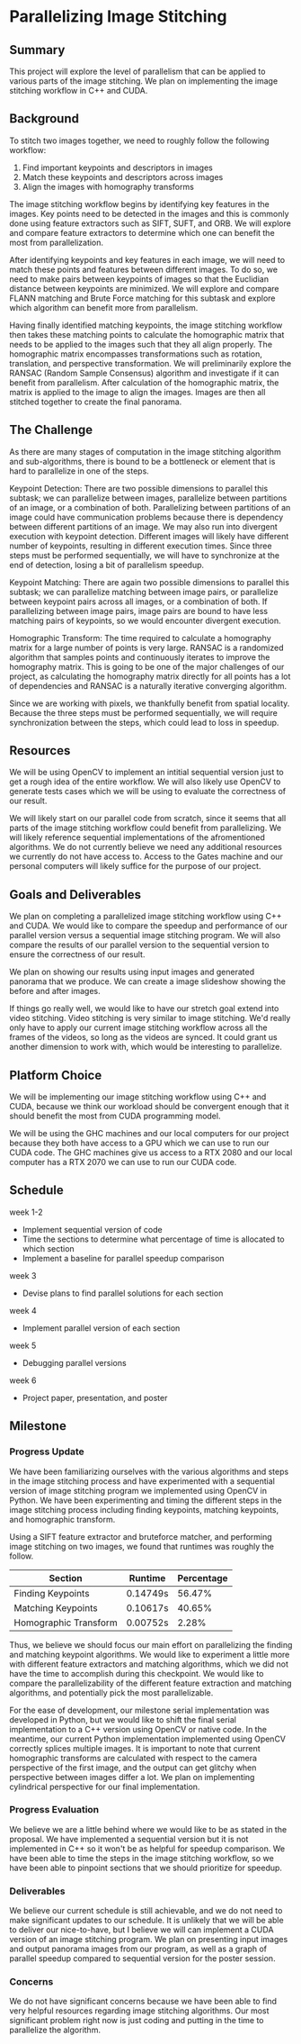 # Parallelizing Image Stitching

## Summary
This project will explore the level of parallelism that can be applied to various parts of the image stitching. We plan on implementing the image stitching workflow in C++ and CUDA.

## Background
To stitch two images together, we need to roughly follow the following workflow:
1. Find important keypoints and descriptors in images
2. Match these keypoints and descriptors across images
3. Align the images with homography transforms


The image stitching workflow begins by identifying key features in the images. Key points need to be detected in the images and this is commonly done using feature extractors such as SIFT, SUFT, and ORB. We will explore and compare feature extractors to determine which one can benefit the most from parallelization.

After identifying keypoints and key features in each image, we will need to match these points and features between different images. To do so, we need to make pairs between keypoints of images so that the Euclidian distance between keypoints are minimized. We will explore and compare FLANN matching and Brute Force matching for this subtask and explore which algorithm can benefit more from parallelism.

Having finally identified matching keypoints, the image stitching workflow then takes these matching points to calculate the homographic matrix that needs to be applied to the images such that they all align properly. The homographic matrix encompasses transformations such as rotation, translation, and perspective transformation. We will preliminarily explore the RANSAC (Random Sample Consensus) algorithm and investigate if it can benefit from parallelism. After calculation of the homographic matrix, the matrix is applied to the image to align the images. Images are then all stitched together to create the final panorama.


## The Challenge
As there are many stages of computation in the image stitching algorithm and sub-algorithms, there is bound to be a bottleneck or element that is hard to parallelize in one of the steps.

Keypoint Detection: 
There are two possible dimensions to parallel this subtask; we can parallelize between images, parallelize between partitions of an image, or a combination of both. Parallelizing between partitions of an image could have communication problems because there is dependency between different partitions of an image. We may also run into divergent execution with keypoint detection. Different images will likely have different number of keypoints, resulting in different execution times. Since three steps must be performed sequentially, we will have to synchronize at the end of detection, losing a bit of parallelism speedup.

Keypoint Matching:
There are again two possible dimensions to parallel this subtask; we can parallelize matching between image pairs, or parallelize between keypoint pairs across all images, or a combination of both. If parallelizing between image pairs, image pairs are bound to have less matching pairs of keypoints, so we would encounter divergent execution.

Homographic Transform:
The time required to calculate a homography matrix for a large number of points is very large. RANSAC is a randomized algorithm that samples points and continuously iterates to improve the homography matrix. This is going to be one of the major challenges of our project, as calculating the homography matrix directly for all points has a lot of dependencies and RANSAC is a naturally iterative converging algorithm.

Since we are working with pixels, we thankfully benefit from spatial locality. Because the three steps must be performed sequentially, we will require synchronization between the steps, which could lead to loss in speedup.

## Resources
We will be using OpenCV to implement an intitial sequential version just to get a rough idea of the entire workflow. We will also likely use OpenCV to generate tests cases which we will be using to evaluate the correctness of our result.

We will likely start on our parallel code from scratch, since it seems that all parts of the image stitching workflow could benefit from parallelizing. We will likely reference sequential implementations of the afromentioned algorithms. We do not currently believe we need any additional resources we currently do not have access to. Access to the Gates machine and our personal computers will likely suffice for the purpose of our project.



## Goals and Deliverables
We plan on completing a parallelized image stitching workflow using C++ and CUDA. We would like to compare the speedup and performance of our parallel version versus a sequential image stitching program. We will also compare the results of our parallel version to the sequential version to ensure the correctness of our result.

We plan on showing our results using input images and generated panorama that we produce. We can  create a image slideshow showing the before and after images.

If things go really well, we would like to have our stretch goal extend into video stitching. Video stitching is very similar to image stitching. We'd really only have to apply our current image stitching workflow across all the frames of the videos, so long as the videos are synced. It could grant us another dimension to work with, which would be interesting to parallelize.


## Platform Choice
We will be implementing our image stitching workflow using C++ and CUDA, because we think our workload should be convergent enough that it should benefit the most from CUDA programming model. 

We will be using the GHC machines and our local computers for our project because they both have access to a GPU which we can use to run our CUDA code. The GHC machines give us access to a RTX 2080 and our local computer has a RTX 2070 we can use to run our CUDA code.

## Schedule
week 1-2
 - Implement sequential version of code
 - Time the sections to determine what percentage of time is allocated to which section
 - Implement a baseline for parallel speedup comparison

week 3
 - Devise plans to find parallel solutions for each section

week 4
 - Implement parallel version of each section

week 5
 - Debugging parallel versions

week 6
 - Project paper, presentation, and poster

## Milestone

### Progress Update
We have been familiarizing ourselves with the various algorithms and steps in the image stitching process and have experimented with a sequential version of image stitching program we implemented using OpenCV in Python. We have been experimenting and timing the different steps in the image stitching process including finding keypoints, matching keypoints, and homographic transform.

Using a SIFT feature extractor and bruteforce matcher, and performing image stitching on two images, we found that runtimes was roughly the follow.

| Section      | Runtime | Percentage
| -----------  | ----------- | - |
| Finding Keypoints      | 0.14749s | 56.47%       |
| Matching Keypoints   | 0.10617s        | 40.65%
| Homographic Transform | 0.00752s | 2.28%

Thus, we believe we should focus our main effort on parallelizing the finding and matching keypoint algorithms. We would like to experiment a little more with different feature extractors and matching algorithms, which we did not have the time to accomplish during this checkpoint. We would like to compare the parallelizability of the different feature extraction and matching algorithms, and potentially pick the most parallelizable.

For the ease of development, our milestone serial implementation was developed in Python, but we would like to shift the final serial implementation to a C++ version using OpenCV or native code. In the meantime, our current Python implementation implemented using OpenCV correctly splices multiple images. It is important to note that current homographic transforms are calculated with respect to the camera perspective of the first image, and the output can get glitchy when perspective between images differ a lot. We plan on implementing cylindrical perspective for our final implementation.

### Progress Evaluation
We believe we are a little behind where we would like to be as stated in the proposal. We have implemented a sequential version but it is not implemented in C++ so it won't be as helpful for speedup comparison. We have been able to time the steps in the image stitching workflow, so we have been able to pinpoint sections that we should prioritize for speedup.

### Deliverables
We believe our current schedule is still achievable, and we do not need to make significant updates to our schedule. It is unlikely that we will be able to deliver our nice-to-have, but I believe we will can implement a CUDA version of an image stitching program. We plan on presenting input images and output panorama images from our program, as well as a graph of parallel speedup compared to sequential version for the poster session.

### Concerns
We do not have significant concerns because we have been able to find very helpful resources regarding image stitching algorithms. Our most significant problem right now is just coding and putting in the time to parallelize the algorithm.